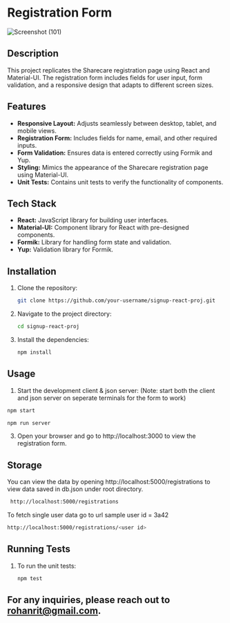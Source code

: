 # Registration Form

![Screenshot (101)](https://github.com/user-attachments/assets/27a4986c-bce3-4a6c-8050-0aa32ceac00e)

## Description

This project replicates the Sharecare registration page using React and Material-UI. The registration form includes fields for user input, form validation, and a responsive design that adapts to different screen sizes.

## Features

- **Responsive Layout:** Adjusts seamlessly between desktop, tablet, and mobile views.
- **Registration Form:** Includes fields for name, email, and other required inputs.
- **Form Validation:** Ensures data is entered correctly using Formik and Yup.
- **Styling:** Mimics the appearance of the Sharecare registration page using Material-UI.
- **Unit Tests:** Contains unit tests to verify the functionality of components.

## Tech Stack

- **React:** JavaScript library for building user interfaces.
- **Material-UI:** Component library for React with pre-designed components.
- **Formik:** Library for handling form state and validation.
- **Yup:** Validation library for Formik.

## Installation

1. Clone the repository:

   ```bash
   git clone https://github.com/your-username/signup-react-proj.git
   ```

2. Navigate to the project directory:

   ```bash
   cd signup-react-proj
   ```

3. Install the dependencies:
   ```bash
   npm install
   ```

## Usage

1.  Start the development client & json server: (Note: start both the client and json server on seperate terminals for the form to work)

```bash
npm start
```

```bash
npm run server
```

3.  Open your browser and go to http://localhost:3000 to view the registration form.

## Storage

You can view the data by opening http://localhost:5000/registrations to view data saved in db.json under root directory.

```bash
 http://localhost:5000/registrations
```

To fetch single user data go to url
sample user id = 3a42

```bash
http://localhost:5000/registrations/<user id>
```

## Running Tests

1. To run the unit tests:
   ```bash
   npm test
   ```

## For any inquiries, please reach out to rohanrit@gmail.com.
